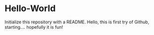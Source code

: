 # Hello-World
Initialize this repository with a README.
Hello, this is first try of Github, starting....
hopefully it is fun!
